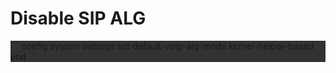 # Disable SIP ALG

<div style="background-color: rgb(50, 50, 50);">
```
config system settings
  set default-voip-alg-mode kernel-helper-based
end
```
</div>